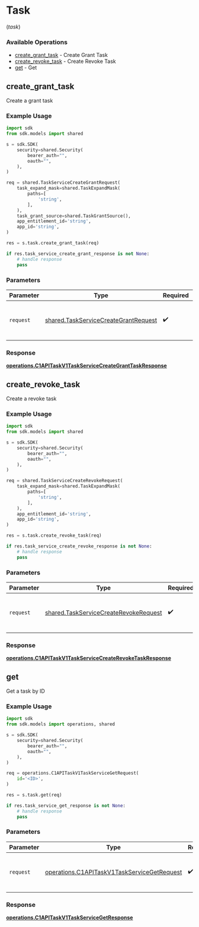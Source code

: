 # Task
(*task*)

### Available Operations

* [create_grant_task](#create_grant_task) - Create Grant Task
* [create_revoke_task](#create_revoke_task) - Create Revoke Task
* [get](#get) - Get

## create_grant_task

Create a grant task

### Example Usage

```python
import sdk
from sdk.models import shared

s = sdk.SDK(
    security=shared.Security(
        bearer_auth="",
        oauth="",
    ),
)

req = shared.TaskServiceCreateGrantRequest(
    task_expand_mask=shared.TaskExpandMask(
        paths=[
            'string',
        ],
    ),
    task_grant_source=shared.TaskGrantSource(),
    app_entitlement_id='string',
    app_id='string',
)

res = s.task.create_grant_task(req)

if res.task_service_create_grant_response is not None:
    # handle response
    pass
```

### Parameters

| Parameter                                                                                    | Type                                                                                         | Required                                                                                     | Description                                                                                  |
| -------------------------------------------------------------------------------------------- | -------------------------------------------------------------------------------------------- | -------------------------------------------------------------------------------------------- | -------------------------------------------------------------------------------------------- |
| `request`                                                                                    | [shared.TaskServiceCreateGrantRequest](../../models/shared/taskservicecreategrantrequest.md) | :heavy_check_mark:                                                                           | The request object to use for the request.                                                   |


### Response

**[operations.C1APITaskV1TaskServiceCreateGrantTaskResponse](../../models/operations/c1apitaskv1taskservicecreategranttaskresponse.md)**


## create_revoke_task

Create a revoke task

### Example Usage

```python
import sdk
from sdk.models import shared

s = sdk.SDK(
    security=shared.Security(
        bearer_auth="",
        oauth="",
    ),
)

req = shared.TaskServiceCreateRevokeRequest(
    task_expand_mask=shared.TaskExpandMask(
        paths=[
            'string',
        ],
    ),
    app_entitlement_id='string',
    app_id='string',
)

res = s.task.create_revoke_task(req)

if res.task_service_create_revoke_response is not None:
    # handle response
    pass
```

### Parameters

| Parameter                                                                                      | Type                                                                                           | Required                                                                                       | Description                                                                                    |
| ---------------------------------------------------------------------------------------------- | ---------------------------------------------------------------------------------------------- | ---------------------------------------------------------------------------------------------- | ---------------------------------------------------------------------------------------------- |
| `request`                                                                                      | [shared.TaskServiceCreateRevokeRequest](../../models/shared/taskservicecreaterevokerequest.md) | :heavy_check_mark:                                                                             | The request object to use for the request.                                                     |


### Response

**[operations.C1APITaskV1TaskServiceCreateRevokeTaskResponse](../../models/operations/c1apitaskv1taskservicecreaterevoketaskresponse.md)**


## get

Get a task by ID

### Example Usage

```python
import sdk
from sdk.models import operations, shared

s = sdk.SDK(
    security=shared.Security(
        bearer_auth="",
        oauth="",
    ),
)

req = operations.C1APITaskV1TaskServiceGetRequest(
    id='<ID>',
)

res = s.task.get(req)

if res.task_service_get_response is not None:
    # handle response
    pass
```

### Parameters

| Parameter                                                                                                  | Type                                                                                                       | Required                                                                                                   | Description                                                                                                |
| ---------------------------------------------------------------------------------------------------------- | ---------------------------------------------------------------------------------------------------------- | ---------------------------------------------------------------------------------------------------------- | ---------------------------------------------------------------------------------------------------------- |
| `request`                                                                                                  | [operations.C1APITaskV1TaskServiceGetRequest](../../models/operations/c1apitaskv1taskservicegetrequest.md) | :heavy_check_mark:                                                                                         | The request object to use for the request.                                                                 |


### Response

**[operations.C1APITaskV1TaskServiceGetResponse](../../models/operations/c1apitaskv1taskservicegetresponse.md)**

